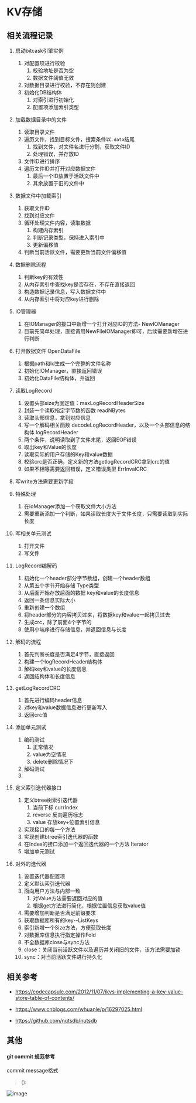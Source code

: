 # KV存储

## 相关流程记录

1. 启动bitcask引擎实例
   1. 对配置项进行校验
      1. 校验地址是否为空
      2. 数据文件阈值无效
   2. 对数据目录进行校验，不存在则创建
   3. 初始化DB结构体
      1. 对索引进行初始化
      2. 配置项添加索引类型

2. 加载数据目录中的文件
   1. 读取目录文件
   2. 遍历文件，找到目标文件，搜索条件以`.data`结尾
      1. 找到文件，对文件名进行分割，获取文件ID
      2. 处理错误，并存放ID
   3. 文件ID进行排序
   4. 遍历文件ID并打开对应数据文件
      1. 最后一个ID放置于活跃文件中
      2. 其余放置于旧的文件中
3. 数据文件中加载索引
   1. 获取文件ID
   2. 找到对应文件
   3. 循环处理文件内容，读取数据
      1. 构建内存索引
      2. 判断记录类型，保持进入索引中
      3. 更新偏移值
   4. 判断当前活跃文件，需要更新当前文件偏移值



1. 数据删除流程
   1. 判断key的有效性
   2. 从内存索引中查找key是否存在，不存在直接返回
   3. 构造数据记录信息，写入数据文件中
   4. 从内存索引中将对应key进行删除



1. IO管理器
   1. 在IOManager的接口中新增一个打开对应IO的方法- NewIOManager
   2. 目前先简单处理，直接调用NewFileIOManager即可，后续需要新增在进行判断
2. 打开数据文件 OpenDataFile
   1. 根据path和Id生成一个完整的文件名称
   2. 初始化IOManager，直接返回错误
   3. 初始化DataFile结构体，并返回
4. 读取LogRecord
   1. 设置头部size为固定值：maxLogRecordHeaderSize
   2. 封装一个读取指定字节数的函数 readNBytes
   3. 读取头部信息，拿到对应信息
   4. 写一个解码相关函数 decodeLogRecordHeader，以及一个头部信息的结构体 logRecordHeader
   5. 两个条件，说明读取到了文件末尾，返回EOF错误
   6. 取出key和Value的长度
   7. 读取实际的用户存储的Key和value数据
   8. 校验crc是否正确，定义新的方法getlogRecordCRC拿到crc的值
   9. 如果不相等需要返回错误，定义错误类型 ErrInvalCRC
10. 写write方法需要更新字段
11. 特殊处理
    1. 在ioManager添加一个获取文件大小方法
    2. 需要重新添加一个判断，如果读取长度大于文件长度，只需要读取到实际长度
3. 写相关单元测试
   1. 打开文件
   2. 写文件



1. LogRecord编解码
   1. 初始化一个header部分字节数组，创建一个header数组
   2. 从第五个字节开始存储 Type类型
   3. 从后面开始存放后面的数据 key和value的长度信息
   4. 返回一条信息实际大小
   5. 重新创建一个数组
   6. 将header部分的内容拷贝过来，将数据key和value一起拷贝过去
   7. 生成crc，除了前面4个字节的
   8. 使用小端序进行存储信息，并返回信息与长度

2. 解码的流程
   1. 首先判断长度是否满足4字节，直接返回
   2. 构建一个logRecordHeader结构体
   3. 解码key和value的长度信息
   4. 返回结构体和长度信息

3. getLogRecordCRC
   1. 首先进行编码header信息
   2. 对key和value数据信息进行更新写入
   3. 返回crc值
4. 添加单元测试
   1. 编码测试
      1. 正常情况
      2. value为空情况
      3. delete删除情况下
   2. 解码测试
   3. 

   

1. 定义索引迭代器接口
   1. 定义btree树索引迭代器
      1. 当前下标 currIndex
      2. reverse 反向遍历标志
      3. value 存放key+位置索引信息
   2. 实现接口的每一个方法
   3. 实现创建btree索引迭代器的函数
   4. 在Index的接口添加一个返回迭代器的一个方法 Iterator
   5. 增加单元测试


1. 对外的迭代器
   1. 设置迭代器配置项
   2. 定义默认索引迭代器
   3. 面向用户方法与内部一致
      1. 对Value方法需要返回对应的值
      2. 根据get方法进行简化，根据位置信息获取value值
   4. 需要增加判断是否满足前缀要求
   5. 获取数据库所有的key--ListKeys
   6. 索引新增一个Size方法，方便获取长度
   7. 对数据库信息执行指定操作Fold 
   8. 不全数据库close与sync方法
   9. close：关闭当前活跃文件以及遍历并关闭旧的文件，该方法需要加锁
   10. sync：对当前活跃文件进行持久化
## 相关参考

* https://codecapsule.com/2012/11/07/ikvs-implementing-a-key-value-store-table-of-contents/

* https://www.cnblogs.com/whuanle/p/16297025.html

* https://github.com/nutsdb/nutsdb



## 其他

#### git commit 规范参考

commit message格式

><type>(<scope>): <subject>


![image](./assets/162549766-58f164df-3794-4a5a-ab25-dd47962de74e.png)
